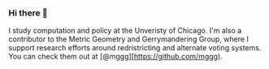 ### Hi there 👋

I study computation and policy at the Unveristy of Chicago. I'm also a contributor to the Metric Geometry and Gerrymandering Group, where I support research efforts around redristricting and alternate voting systems. You can check them out at [@mggg][https://github.com/mggg). 
<!--
**jgibson517/jgibson517** is a ✨ _special_ ✨ repository because its `README.md` (this file) appears on your GitHub profile.

Here are some ideas to get you started:

- 🔭 I’m currently working on ...
- 🌱 I’m currently learning ...
- 👯 I’m looking to collaborate on ...
- 🤔 I’m looking for help with ...
- 💬 Ask me about ...
- 📫 How to reach me: ...
- 😄 Pronouns: ...
- ⚡ Fun fact: ...
-->
